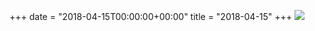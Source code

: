 +++
date = "2018-04-15T00:00:00+00:00"
title = "2018-04-15"
+++
<img class="img-fluid" src="/2018-04-15.jpg" />
